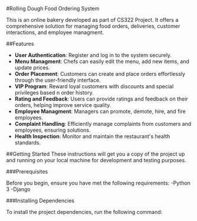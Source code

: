#Rolling Dough Food Ordering System

This is an online bakery developed as part of CS322 Project. It offers a comprehensive solution for managing food orders, deliveries, customer interactions, and employee managment.

##Features

- **User Authentication**: Register and log in to the system securely.
- **Menu Managment**: Chefs can easily edit the menu, add new items, and update prices.
- **Order Placement**: Customers can create and place orders effortlessly through the user-friendly interface.
- **VIP Program**: Reward loyal customers with discounts and special privileges based n order history.
- **Rating and Feedback**: Users can provide ratings and feedback on their orders, helping improve service quality.
- **Employee Managment**: Managers can promote, demote, hire, and fire employees.
- **Complaint Handling**: Efficiently manage complaints from customers and employees, ensuring solutions.
- **Health Inspection**: Monitor and maintain the restaurant's health standards.

##Getting Started
These instructions will get you a copy of the project up and running on your local machine for development and testing purposes.

###Prerequisites

Before you begin, ensure you have met the following requirements:
-Python 3
-Django

###Installing Dependencies

To install the project dependencies, run the following command:
